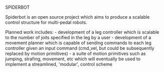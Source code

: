 SPIDERBOT 

Spiderbot is an open source project which aims to produce a scalable control structure for multi-pedal robots. 

Planned work includes:
	- development of a leg controller which is scalable to the number of joits specified in the leg by a user
	- development of a movement planner which is capable of sending commands to each leg controller given an input command (cmd_vel, but could be subsequently replaced by motion primitives)
	- a suite of motion primitives such as jumping, strafing, movement, etc which will eventually be used to implement a streamlined, 'modular', control scheme
